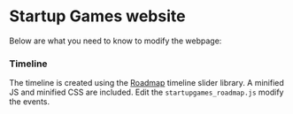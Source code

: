 # Startup Games website
Below are what you need to know to modify the webpage:
### Timeline
The timeline is created using the [Roadmap](https://www.jqueryscript.net/time-clock/Dynamic-Animated-Timeline-Slider.html) timeline slider library. A minified JS and minified CSS are included. Edit the ```startupgames_roadmap.js``` modify the events.